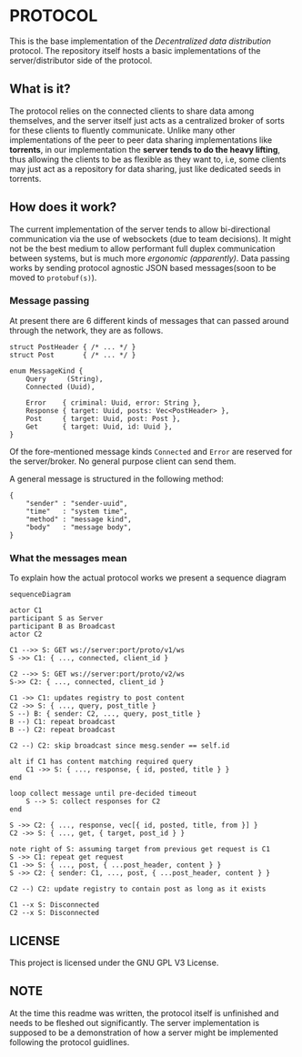 # PROTOCOL

This is the base implementation of the _Decentralized data distribution_ protocol.
The repository itself hosts a basic implementations of the server/distributor
side of the protocol.

## What is it?

The protocol relies on the connected clients to share data among themselves, and
the server itself just acts as a centralized broker of sorts for these clients
to fluently communicate. Unlike many other implementations of the peer to peer
data sharing implementations like **torrents**, in our implementation the **server
tends to do the heavy lifting**, thus allowing the clients to be as flexible as
they want to, i.e, some clients may just act as a repository for data sharing,
just like dedicated seeds in torrents.


## How does it work?

The current implementation of the server tends to allow bi-directional
communication via the use of websockets (due to team decisions). It might not be
the best medium to allow performant full duplex communication between systems,
but is much more _ergonomic (apparently)_. Data passing works by sending protocol
agnostic JSON based messages(soon to be moved to `protobuf(s)`).


### Message passing

At present there are 6 different kinds of messages that can passed around
through the network, they are as follows.

```
struct PostHeader { /* ... */ }
struct Post       { /* ... */ }

enum MessageKind {
    Query     (String),
    Connected (Uuid),

    Error    { criminal: Uuid, error: String },
    Response { target: Uuid, posts: Vec<PostHeader> },
    Post     { target: Uuid, post: Post },
    Get      { target: Uuid, id: Uuid },
}
```

Of the fore-mentioned message kinds `Connected` and `Error` are reserved for the
server/broker. No general purpose client can send them.

A general message is structured in the following method:

```jsonc
{
    "sender" : "sender-uuid",
    "time"   : "system time",
    "method" : "message kind",
    "body"   : "message body",
}
```


### What the messages mean

To explain how the actual protocol works we present a sequence diagram

```mermaid
sequenceDiagram

actor C1
participant S as Server
participant B as Broadcast
actor C2

C1 -->> S: GET ws://server:port/proto/v1/ws
S ->> C1: { ..., connected, client_id }

C2 -->> S: GET ws://server:port/proto/v2/ws
S->> C2: { ..., connected, client_id }

C1 ->> C1: updates registry to post content
C2 ->> S: { ..., query, post_title }
S --) B: { sender: C2, ..., query, post_title }
B --) C1: repeat broadcast
B --) C2: repeat broadcast

C2 --) C2: skip broadcast since mesg.sender == self.id

alt if C1 has content matching required query
	C1 ->> S: { ..., response, { id, posted, title } }
end

loop collect message until pre-decided timeout
	S --> S: collect responses for C2
end

S ->> C2: { ..., response, vec[{ id, posted, title, from }] }
C2 ->> S: { ..., get, { target, post_id } }

note right of S: assuming target from previous get request is C1
S ->> C1: repeat get request
C1 ->> S: { ..., post, { ...post_header, content } }
S ->> C2: { sender: C1, ..., post, { ...post_header, content } }

C2 --) C2: update registry to contain post as long as it exists

C1 --x S: Disconnected
C2 --x S: Disconnected
```


## LICENSE

This project is licensed under the GNU GPL V3 License.


## NOTE

At the time this readme was written, the protocol itself is unfinished and needs
to be fleshed out significantly. The server implementation is supposed to be a
demonstration of how a server might be implemented following the protocol
guidlines.
